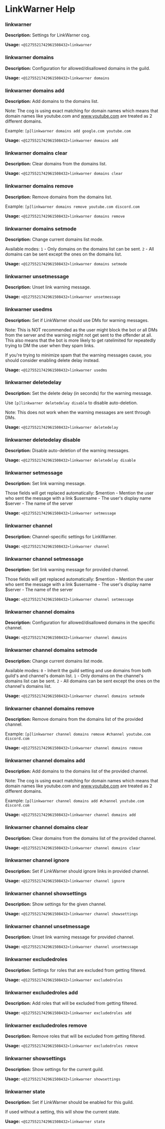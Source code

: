 # LinkWarner Help

### linkwarner

**Description:** Settings for LinkWarner cog.

**Usage:** `<@1275521742961508432>linkwarner`

### linkwarner domains

**Description:** Configuration for allowed/disallowed domains in the guild.

**Usage:** `<@1275521742961508432>linkwarner domains`

### linkwarner domains add

**Description:** Add domains to the domains list.

Note: The cog is using exact matching for domain names
which means that domain names like youtube.com and www.youtube.com
are treated as 2 different domains.

Example:
`[p]linkwarner domains add google.com youtube.com`

**Usage:** `<@1275521742961508432>linkwarner domains add`

### linkwarner domains clear

**Description:** Clear domains from the domains list.

**Usage:** `<@1275521742961508432>linkwarner domains clear`

### linkwarner domains remove

**Description:** Remove domains from the domains list.

Example:
`[p]linkwarner domains remove youtube.com discord.com`

**Usage:** `<@1275521742961508432>linkwarner domains remove`

### linkwarner domains setmode

**Description:** Change current domains list mode.

Available modes:
`1` - Only domains on the domains list can be sent.
`2` - All domains can be sent except the ones on the domains list.

**Usage:** `<@1275521742961508432>linkwarner domains setmode`

### linkwarner unsetmessage

**Description:** Unset link warning message.

**Usage:** `<@1275521742961508432>linkwarner unsetmessage`

### linkwarner usedms

**Description:** Set if LinkWarner should use DMs for warning messages.

Note: This is NOT recommended as the user might block the bot or all DMs
from the server and the warning might not get sent to the offender at all.
This also means that the bot is more likely to get ratelimited for repeatedly
trying to DM the user when they spam links.

If you're trying to minimize spam that the warning messages cause,
you should consider enabling delete delay instead.

**Usage:** `<@1275521742961508432>linkwarner usedms`

### linkwarner deletedelay

**Description:** Set the delete delay (in seconds) for the warning message.

Use `[p]linkwarner deletedelay disable` to disable auto-deletion.

Note: This does not work when the warning messages are sent through DMs.

**Usage:** `<@1275521742961508432>linkwarner deletedelay`

### linkwarner deletedelay disable

**Description:** Disable auto-deletion of the warning messages.

**Usage:** `<@1275521742961508432>linkwarner deletedelay disable`

### linkwarner setmessage

**Description:** Set link warning message.

Those fields will get replaced automatically:
$mention - Mention the user who sent the message with a link
$username - The user's display name
$server - The name of the server

**Usage:** `<@1275521742961508432>linkwarner setmessage`

### linkwarner channel

**Description:** Channel-specific settings for LinkWarner.

**Usage:** `<@1275521742961508432>linkwarner channel`

### linkwarner channel setmessage

**Description:** Set link warning message for provided channel.

Those fields will get replaced automatically:
$mention - Mention the user who sent the message with a link
$username - The user's display name
$server - The name of the server

**Usage:** `<@1275521742961508432>linkwarner channel setmessage`

### linkwarner channel domains

**Description:** Configuration for allowed/disallowed domains in the specific channel.

**Usage:** `<@1275521742961508432>linkwarner channel domains`

### linkwarner channel domains setmode

**Description:** Change current domains list mode.

Available modes:
`0` - Inherit the guild setting and use domains
      from both guild's and channel's domain list.
`1` - Only domains on the channel's domains list can be sent.
`2` - All domains can be sent except the ones on the channel's domains list.

**Usage:** `<@1275521742961508432>linkwarner channel domains setmode`

### linkwarner channel domains remove

**Description:** Remove domains from the domains list of the provided channel.

Example:
`[p]linkwarner channel domains remove #channel youtube.com discord.com`

**Usage:** `<@1275521742961508432>linkwarner channel domains remove`

### linkwarner channel domains add

**Description:** Add domains to the domains list of the provided channel.

Note: The cog is using exact matching for domain names
which means that domain names like youtube.com and www.youtube.com
are treated as 2 different domains.

Example:
`[p]linkwarner channel domains add #channel youtube.com discord.com`

**Usage:** `<@1275521742961508432>linkwarner channel domains add`

### linkwarner channel domains clear

**Description:** Clear domains from the domains list of the provided channel.

**Usage:** `<@1275521742961508432>linkwarner channel domains clear`

### linkwarner channel ignore

**Description:** Set if LinkWarner should ignore links in provided channel.

**Usage:** `<@1275521742961508432>linkwarner channel ignore`

### linkwarner channel showsettings

**Description:** Show settings for the given channel.

**Usage:** `<@1275521742961508432>linkwarner channel showsettings`

### linkwarner channel unsetmessage

**Description:** Unset link warning message for provided channel.

**Usage:** `<@1275521742961508432>linkwarner channel unsetmessage`

### linkwarner excludedroles

**Description:** Settings for roles that are excluded from getting filtered.

**Usage:** `<@1275521742961508432>linkwarner excludedroles`

### linkwarner excludedroles add

**Description:** Add roles that will be excluded from getting filtered.

**Usage:** `<@1275521742961508432>linkwarner excludedroles add`

### linkwarner excludedroles remove

**Description:** Remove roles that will be excluded from getting filtered.

**Usage:** `<@1275521742961508432>linkwarner excludedroles remove`

### linkwarner showsettings

**Description:** Show settings for the current guild.

**Usage:** `<@1275521742961508432>linkwarner showsettings`

### linkwarner state

**Description:** Set if LinkWarner should be enabled for this guild.

If used without a setting, this will show the current state.

**Usage:** `<@1275521742961508432>linkwarner state`

